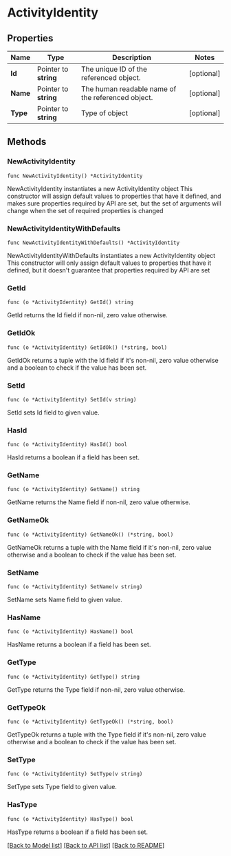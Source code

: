 # ActivityIdentity

## Properties

Name | Type | Description | Notes
------------ | ------------- | ------------- | -------------
**Id** | Pointer to **string** | The unique ID of the referenced object. | [optional] 
**Name** | Pointer to **string** | The human readable name of the referenced object. | [optional] 
**Type** | Pointer to **string** | Type of object | [optional] 

## Methods

### NewActivityIdentity

`func NewActivityIdentity() *ActivityIdentity`

NewActivityIdentity instantiates a new ActivityIdentity object
This constructor will assign default values to properties that have it defined,
and makes sure properties required by API are set, but the set of arguments
will change when the set of required properties is changed

### NewActivityIdentityWithDefaults

`func NewActivityIdentityWithDefaults() *ActivityIdentity`

NewActivityIdentityWithDefaults instantiates a new ActivityIdentity object
This constructor will only assign default values to properties that have it defined,
but it doesn't guarantee that properties required by API are set

### GetId

`func (o *ActivityIdentity) GetId() string`

GetId returns the Id field if non-nil, zero value otherwise.

### GetIdOk

`func (o *ActivityIdentity) GetIdOk() (*string, bool)`

GetIdOk returns a tuple with the Id field if it's non-nil, zero value otherwise
and a boolean to check if the value has been set.

### SetId

`func (o *ActivityIdentity) SetId(v string)`

SetId sets Id field to given value.

### HasId

`func (o *ActivityIdentity) HasId() bool`

HasId returns a boolean if a field has been set.

### GetName

`func (o *ActivityIdentity) GetName() string`

GetName returns the Name field if non-nil, zero value otherwise.

### GetNameOk

`func (o *ActivityIdentity) GetNameOk() (*string, bool)`

GetNameOk returns a tuple with the Name field if it's non-nil, zero value otherwise
and a boolean to check if the value has been set.

### SetName

`func (o *ActivityIdentity) SetName(v string)`

SetName sets Name field to given value.

### HasName

`func (o *ActivityIdentity) HasName() bool`

HasName returns a boolean if a field has been set.

### GetType

`func (o *ActivityIdentity) GetType() string`

GetType returns the Type field if non-nil, zero value otherwise.

### GetTypeOk

`func (o *ActivityIdentity) GetTypeOk() (*string, bool)`

GetTypeOk returns a tuple with the Type field if it's non-nil, zero value otherwise
and a boolean to check if the value has been set.

### SetType

`func (o *ActivityIdentity) SetType(v string)`

SetType sets Type field to given value.

### HasType

`func (o *ActivityIdentity) HasType() bool`

HasType returns a boolean if a field has been set.


[[Back to Model list]](../README.md#documentation-for-models) [[Back to API list]](../README.md#documentation-for-api-endpoints) [[Back to README]](../README.md)


